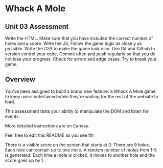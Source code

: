 # Whack A Mole

## Unit 03 Assessment

Write the HTML. Make sure that you have included the correct number of holes and a score.
Write the JS. Follow the game logic as closely as possible.
Write the CSS to make the game look nice.
Use Git and Github to version control your code.
Commit often and push regularly so that you do not lose your progress.
Check for errors and edge cases. Try to break your game.

## Overview

You've been assigned to build a brand new feature: a Whack A Mole game to keep users entertained while they're waiting for the rest of the website to load.

This assessment tests your ability to manipulate the DOM and listen for events.

More detailed instructions are on Canvas.

Feel free to edit this README as you see fit!

There is a visible score on the screen that starts at 0.
There are 9 holes. Each hole can contain up to one mole.
A random number of moles from 1-5 is generated.
Each time a mole is clicked, it moves to another hole and the score goes up by 1.

